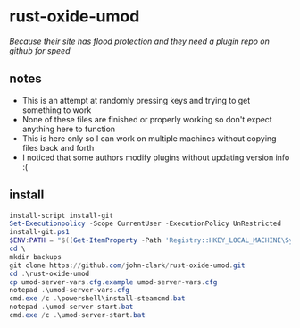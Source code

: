 
# rust-oxide-umod

*Because their site has flood protection and they need a plugin repo on github for speed*

## notes

* This is an attempt at randomly pressing keys and trying to get something to work
* None of these files are finished or properly working so don't expect anything here to function
* This is here only so I can work on multiple machines without copying files back and forth
* I noticed that some authors modify plugins without updating version info :(

## install

```powershell
install-script install-git
Set-Executionpolicy -Scope CurrentUser -ExecutionPolicy UnRestricted
install-git.ps1
$ENV:PATH = "$((Get-ItemProperty -Path 'Registry::HKEY_LOCAL_MACHINE\System\CurrentControlSet\Control\Session Manager\Environment' -Name Path).Path);$((Get-ItemProperty HKCU:\Environment).PATH)"
cd \
mkdir backups
git clone https://github.com/john-clark/rust-oxide-umod.git
cd .\rust-oxide-umod
cp umod-server-vars.cfg.example umod-server-vars.cfg
notepad .\umod-server-vars.cfg
cmd.exe /c .\powershell\install-steamcmd.bat
notepad .\umod-server-start.bat
cmd.exe /c .\umod-server-start.bat
```
